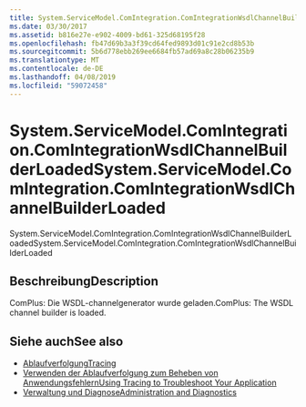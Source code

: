 ```yaml
---
title: System.ServiceModel.ComIntegration.ComIntegrationWsdlChannelBuilderLoaded
ms.date: 03/30/2017
ms.assetid: b816e27e-e902-4009-bd61-325d68195f28
ms.openlocfilehash: fb47d69b3a3f39cd64fed9893d01c91e2cd8b53b
ms.sourcegitcommit: 5b6d778ebb269ee6684fb57ad69a8c28b06235b9
ms.translationtype: MT
ms.contentlocale: de-DE
ms.lasthandoff: 04/08/2019
ms.locfileid: "59072458"
---
```

# <a name="systemservicemodelcomintegrationcomintegrationwsdlchannelbuilderloaded"></a><span data-ttu-id="5e4c3-102">System.ServiceModel.ComIntegration.ComIntegrationWsdlChannelBuilderLoaded</span><span class="sxs-lookup"><span data-stu-id="5e4c3-102">System.ServiceModel.ComIntegration.ComIntegrationWsdlChannelBuilderLoaded</span></span>
<span data-ttu-id="5e4c3-103">System.ServiceModel.ComIntegration.ComIntegrationWsdlChannelBuilderLoaded</span><span class="sxs-lookup"><span data-stu-id="5e4c3-103">System.ServiceModel.ComIntegration.ComIntegrationWsdlChannelBuilderLoaded</span></span>  
  
## <a name="description"></a><span data-ttu-id="5e4c3-104">Beschreibung</span><span class="sxs-lookup"><span data-stu-id="5e4c3-104">Description</span></span>  
 <span data-ttu-id="5e4c3-105">ComPlus: Die WSDL-channelgenerator wurde geladen.</span><span class="sxs-lookup"><span data-stu-id="5e4c3-105">ComPlus: The WSDL channel builder is loaded.</span></span>  
  
## <a name="see-also"></a><span data-ttu-id="5e4c3-106">Siehe auch</span><span class="sxs-lookup"><span data-stu-id="5e4c3-106">See also</span></span>

- [<span data-ttu-id="5e4c3-107">Ablaufverfolgung</span><span class="sxs-lookup"><span data-stu-id="5e4c3-107">Tracing</span></span>](../../../../../docs/framework/wcf/diagnostics/tracing/index.md)
- [<span data-ttu-id="5e4c3-108">Verwenden der Ablaufverfolgung zum Beheben von Anwendungsfehlern</span><span class="sxs-lookup"><span data-stu-id="5e4c3-108">Using Tracing to Troubleshoot Your Application</span></span>](../../../../../docs/framework/wcf/diagnostics/tracing/using-tracing-to-troubleshoot-your-application.md)
- [<span data-ttu-id="5e4c3-109">Verwaltung und Diagnose</span><span class="sxs-lookup"><span data-stu-id="5e4c3-109">Administration and Diagnostics</span></span>](../../../../../docs/framework/wcf/diagnostics/index.md)
